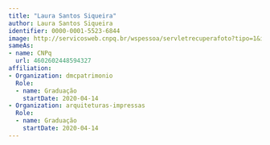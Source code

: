 ```yaml
---
title: "Laura Santos Siqueira"
author: Laura Santos Siqueira
identifier: 0000-0001-5523-6844
image: http://servicosweb.cnpq.br/wspessoa/servletrecuperafoto?tipo=1&id=K8585433U6
sameAs:
- name: CNPq
  url: 4602602448594327
affiliation:
- Organization: dmcpatrimonio
  Role:
  - name: Graduação
    startDate: 2020-04-14
- Organization: arquiteturas-impressas
  Role:
  - name: Graduação
    startDate: 2020-04-14
---
```




